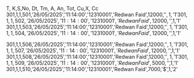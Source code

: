 T,  K,S,No,  Dt,         Tm,         A,         An,          Tot,  Cu,X, Cc
301,1,1,501,'26/05/2025','11:14:00','12310001','Redwan Faid',12000,'$',1,'1'
301,1,1,502,'26/05/2025','11:14:00','12310001','Redwan Faid',12000,'$',1,'1'
301,1,1,503,'26/05/2025','11:14:00','12310001','Redwan Faid',12000,'$',1,'1'
301,1,1,504,'26/05/2025','11:14:00','12310001','Redwan Faid',12000,'$',1,'1'

301,1,1,506,'26/05/2025','11:14:00','12310001','Redwan Faid',12000,'$',1,'1'
301,1,1,507,'26/05/2025','11:14:00','12310001','Redwan Faid',12000,'$',1,'1'
301,1,1,508,'26/05/2025','11:14:00','12310001','Redwan Faid',12000,'$',1,'1'
301,1,1,509,'26/05/2025','11:14:00','12310001','Redwan Faid',5000,'$',1,'1'
301,1,1,510,'26/05/2025','11:14:00','12310001','Redwan Faid',7000,'$',1,'2'
